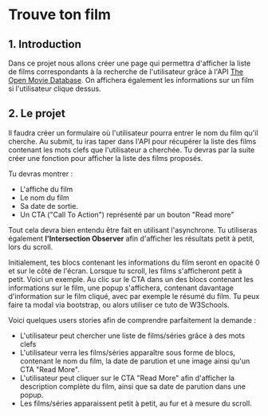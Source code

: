 
# Trouve ton film

## 1. Introduction
Dans ce projet nous allons créer une page qui permettra d'afficher la liste de films correspondants à la recherche de l'utilisateur grâce à l'API [The Open Movie Database](https://www.omdbapi.com/). On affichera également les informations sur un film si l'utilisateur clique dessus.

## 2. Le projet
Il faudra créer un formulaire où l'utilisateur pourra entrer le nom du film qu'il cherche. Au submit, tu iras taper dans l'API pour récupérer la liste des films contenant les mots clefs que l'utilisateur a cherchée. Tu devras par la suite créer une fonction pour afficher la liste des films proposés.

Tu devras montrer :

- L'affiche du film
- Le nom du film
- Sa date de sortie.
- Un CTA ("Call To Action") représenté par un bouton "Read more"

Tout cela devra bien entendu être fait en utilisant l'asynchrone. Tu utiliseras également **l'Intersection Observer** afin d'afficher les résultats petit à petit, lors du scroll.

Initialement, tes blocs contenant les informations du film seront en opacité 0 et sur le côté de l'écran. Lorsque tu scroll, les films s'afficheront petit à petit. Voici un exemple. Au clic sur le CTA dans un des blocs contenant les informations sur le film, une popup s'affichera, contenant davantage d'information sur le film cliqué, avec par exemple le résumé du film. Tu peux faire ta modal via bootstrap, ou alors utiliser ce tuto de W3Schools.

Voici quelques users stories afin de comprendre parfaitement la demande :

- L'utilisateur peut chercher une liste de films/séries grâce à des mots clefs
- L'utilisateur verra les films/séries apparaître sous forme de blocs, contenant le nom du film, la date de parution et une image ainsi qu'un CTA "Read More".
- L'utilisateur peut cliquer sur le CTA "Read More" afin d'afficher la description complète du film, ainsi que sa date de parution dans une popup.
- Les films/séries apparaissent petit à petit, au fur et à mesure du scroll.

